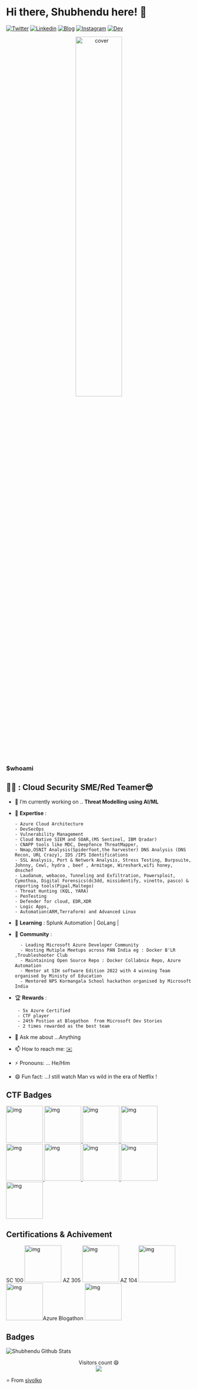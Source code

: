 # Hi there, Shubhendu  here! 👋
[![Twitter](https://img.shields.io/badge/-twitter-000?style=flat&logo=twitter&logoColor=white)](https://twitter.com/myselfshubhendu/)
[![Linkedin](https://img.shields.io/badge/-LinkedIn-blue?style=flat&logo=Linkedin&logoColor=white)](https://www.linkedin.com/in/shubhendu-shubham/)
[![Blog](https://img.shields.io/badge/-blog-c13584?style=flat&labelColor=c13584&logo=blog&logoColor=white)](https://hugs4bugs.me/)
[![Instagram](https://img.shields.io/badge/-Instagram-c13584?style=flat&labelColor=c13584&logo=instagram&logoColor=white)](https://www.instagram.com/shubhendushubham/)
[![Dev](https://img.shields.io/badge/-DEV-%230A0A0A.svg?style=flat&labelColor=000&logo=DEV.to&logoColor=white)](https://dev.to/sivolko/)

<div align="center">
  <img width="50%" src="https://github.com/sivolko/sivolko/blob/master/IMG_0464.JPG"  alt="cover" />
</div>



<h3 <b text-align: center> $whoami </b></h3>


## :man_technologist: : Cloud Security SME/Red Teamer:sunglasses:
      
- 🔭 I’m currently working on .. **Threat Modelling using AI/ML**
-  :blue_book: **Expertise** :
  
       - Azure Cloud Architecture
       - DevSecOps 
       - Vulnerability Management
       - Cloud Native SIEM and SOAR,(MS Sentinel, IBM Qradar)
       - CNAPP tools like MDC, Deepfence ThreatMapper, 
       - Nmap,OSNIT Analysis(Spiderfoot,the harvester) DNS Analysis (DNS Recon, URL Crazy), IDS /IPS Identifications
       - SSL Analysis, Port & Network Analysis, Stress Testing, Burpsuite, Johnny, Cewl, hydra , beef , Armitage, Wireshark,wifi honey, dnschef
       - Laudanum, webacoo, Tunneling and Exfiltration, Powersploit, Cymothoa, Digital Forensics(dc3dd, missidentify, vinetto, pasco) & reporting tools(Pipal,Maltego)
       - Threat Hunting (KQL, YARA)
       - PenTesting
       - Defender for cloud, EDR,XDR
       - Logic Apps,
       - Automation(ARM,Terraform) and Advanced Linux   
- 🌱 **Learning** :  Splunk Automation  | GoLang | 
- 👯 **Community** :
  
        - Leading Microsoft Azure Developer Community
        - Hosting Mutiple Meetups across PAN India eg : Docker B'LR ,Troubleshooter Club
        - Maintaining Open Source Repo : Docker Collabnix Repo, Azure Automation
        - Mentor at SIH software Edition 2022 with 4 winning Team organised by Ministy of Education 
        - Mentored NPS Kormangala School hackathon organised by Microsoft India

- :trophy: **Rewards** :
  
       - 5x Azure Certified
       - CTF player
       - 24th Postion at Blogathon  from Microsoft Dev Stories
       - 2 times rewarded as the best team
  
- 💬 Ask me about ...Anything
- 📫 How to reach me: [:envelope:](mailto:shubhendushubham98@gmail.com)
- ⚡ Pronouns: ... He/Him
- 😄 Fun fact: ...I still watch Man vs wild in the era of Netflix !





## CTF Badges
<img src="https://github.com/sivolko/sivolko/assets/42417756/05fe6a66-b3db-4879-8ba9-6322b9d84004" alt="img" width="100"/> </a>
<a href ="https://www.credly.com/badges/0e7c5d53-49a8-4a1c-9eae-e016f34f3b6c/public_url" target="_blank"> <img src="https://github.com/sivolko/sivolko/assets/42417756/3556b808-163e-4470-87ce-0d8bc8e25a37" alt="img" width="100"/> </a> 
<a href ="https://www.credly.com/badges/54bd07cb-dda0-49b5-8604-f09392b878a7/public_url" target="_blank"> <img src="https://github.com/sivolko/sivolko/assets/42417756/1d0917ce-f91c-4f6a-9d36-0ddfe7da8800" alt="img" width="100"/> </a>
<a href ="https://www.credly.com/badges/4cc82279-4242-41e1-a01c-c23169dd5a9d/public_url" target="_blank"> <img src="https://github.com/sivolko/sivolko/assets/42417756/6501a7f7-c0c5-4164-9162-527f2fcdd039" alt="img" width="100"/> </a>
<a href ="https://www.credly.com/badges/34a17ec3-d2c0-428a-b6a8-b2a9de0d0585/public_url" target="_blank"> <img src="https://github.com/sivolko/sivolko/assets/42417756/3a211be6-b9b3-4a9e-9433-a4d6b288e60d" alt="img" width="100"/> </a>
<a href ="https://www.credly.com/badges/aea55e04-8dd2-446e-b974-810fca15e7c9/public_url" target="_blank"> <img src="https://github.com/sivolko/sivolko/assets/42417756/9ee0273a-5943-42c7-9f63-e0f2df6fd51b" alt="img" width="100"/> </a>
<a href ="https://www.credly.com/badges/d32ba2ab-1aa8-4474-8891-a3afc6f0da5a/public_url" target="_blank"> <img src="https://github.com/sivolko/sivolko/assets/42417756/dd2863af-7136-48cd-9ed4-cb882d99faf3" alt="img" width="100"/> </a>
<a href ="https://www.credly.com/badges/4cda67cb-0d23-4596-9f0b-e74e4e052b50/public_url" target="_blank"> <img src="https://github.com/sivolko/sivolko/assets/42417756/5b31a002-1f78-4f32-81e2-45e5dc58db0f" alt="img" width="100"/> </a>
<a href ="https://www.credly.com/badges/b2709464-fad2-41ca-b67b-21b553da095a/public_url" target="_blank"> <img src="https://github.com/sivolko/sivolko/assets/42417756/ead94298-0b8f-41c9-9bfe-0278adfff6ec" alt="img" width="100"/> </a>



## Certifications & Achivement
SC 100 <img src="https://learn.microsoft.com/en-us/media/learn/certification/badges/microsoft-certified-expert-badge.svg" alt="img" width="100"/> AZ 305 <img src="https://learn.microsoft.com/en-us/media/learn/certification/badges/microsoft-certified-expert-badge.svg" alt="img" width="100"/> AZ 104 <img src="https://learn.microsoft.com/en-us/media/learn/certification/badges/microsoft-certified-associate-badge.svg" alt="img" width="100"/> <img src="https://github.com/sivolko/sivolko/assets/42417756/02791156-6bb3-470f-b7ce-fc3d599f7fc9" alt="img" width="100"/>Azure Blogathon <img src="https://github.com/sivolko/sivolko/assets/42417756/9d55c550-1828-4c1a-8096-69d87dfaf913" alt="img" width="100"/>




## Badges 






![Shubhendu Github Stats](https://github-readme-stats.vercel.app/api?username=sivolko&show_icons=true&title_color=fff&icon_color=79ff97&text_color=9f9f9f&bg_color=151515)


<p align="center"> 
  Visitors count 😄<br>
  <img src="https://profile-counter.glitch.me/sivolko/count.svg" />
</p>


⭐️ From [sivolko](https://github.com/sivolko)




